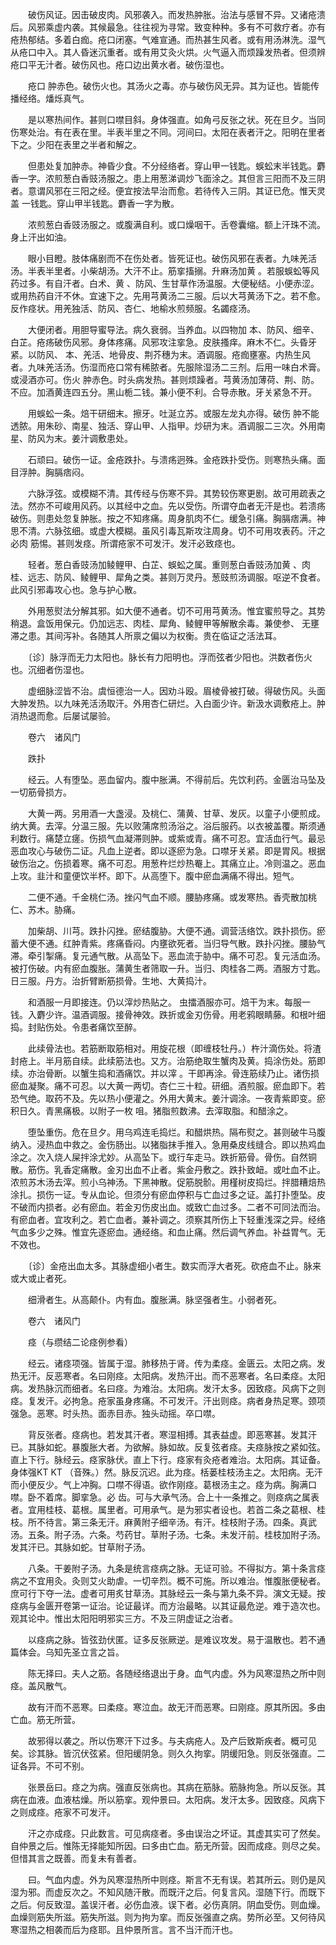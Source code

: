 <!-- { "loadSidebar": true } -->
　　破伤风证。因击破皮肉。风邪袭入。而发热肿胀。治法与感冒不异。又诸疮溃后。风邪乘虚内袭。其候最急。往往视为寻常。致变种种。多有不可救疗者。亦有疮热郁结。多着白痂。疮口闭塞。气难宣通。而热甚生风者。或有用汤淋洗。湿气从疮口中入。其人昏迷沉重者。或有用艾灸火烘。火气逼入而烦躁发热者。但须辨疮口平无汁者。破伤风也。疮口边出黄水者。破伤湿也。

　　疮口 肿赤色。破伤火也。其汤火之毒。亦与破伤风无异。其为证也。皆能传播经络。燔烁真气。

　　是以寒热间作。甚则口噤目斜。身体强直。如角弓反张之状。死在旦夕。当同伤寒处治。有在表在里。半表半里之不同。河间曰。太阳在表者汗之。阳明在里者下之。少阳在表里之半者和解之。

　　但患处复加肿赤。神昏少食。不分经络者。穿山甲一钱匙。蜈蚣末半钱匙。麝香一字。浓煎葱白香豉汤服之。患上用葱涕调炒飞面涂之。其但言三阳而不及三阴者。意谓风邪在三阳之经。便宜按法早治而愈。若待传入三阴。其证已危。惟天灵盖 一钱匙。穿山甲半钱匙。麝香一字为散。

　　浓煎葱白香豉汤服之。或腹满自利。或口燥咽干。舌卷囊缩。额上汗珠不流。身上汗出如油。

　　眼小目瞪。肢体痛剧而不在伤处者。皆死证也。破伤风邪在表者。九味羌活汤。半表半里者。小柴胡汤。大汗不止。筋挛搐搦。升麻汤加黄 。若服蜈蚣等风药过多。有自汗者。白术、黄 、防风、生甘草作汤温服。大便秘结。小便赤涩。或用热药自汗不休。宜速下之。先用芎黄汤二三服。后以大芎黄汤下之。若不愈。反作痉状。用羌独活、防风、杏仁、地榆水煎频服。名蠲痉汤。

　　大便闭者。用胆导蜜导法。病久衰弱。当养血。以四物加 本、防风、细辛、白芷。疮疡破伤风邪。身体疼痛。风邪攻注挛急。皮肤搔痒。麻木不仁。头昏牙紧。以防风、 本、羌活、地骨皮、荆芥穗为末。酒调服。疮痂壅塞。内热生风者。九味羌活汤。伤湿而疮口常有稀脓者。先服除湿汤二三剂。后用一味白术膏。或浸酒亦可。伤火 肿赤色。时头病发热。甚则烦躁者。芎黄汤加薄荷、荆、防。不应。加酒黄连四五分。黑山栀二钱。兼小便不利。合导赤散。牙关紧急不开。

　　用蜈蚣一条。焙干研细末。擦牙。吐涎立苏。或服左龙丸亦得。破伤 肿不能透脓。用朱砂、南星、独活、穿山甲、人指甲。炒研为末。酒调服二三次。外用南星、防风为末。姜汁调敷患处。

　　石顽曰。破伤一证。金疮跌扑。与溃疡迥殊。金疮跌扑受伤。则寒热头痛。面目浮肿。胸膈痞闷。

　　六脉浮弦。或模糊不清。其传经与伤寒不异。其势较伤寒更剧。故可用疏表之法。然亦不可峻用风药。以其经中之血。先以受伤。所谓夺血者无汗是也。若溃疡破伤。则患处忽复肿胀。按之不知疼痛。周身肌肉不仁。缓急引痛。胸膈痞满。神思不清。六脉弦细。或虚大模糊。虽风引毒瓦斯攻注周身。切不可用攻表药。汗之必肉 筋惕。甚则发痉。所谓疮家不可发汗。发汗必致痉也。

　　轻者。葱白香豉汤加鲮鲤甲、白芷、蜈蚣之属。重则葱白香豉汤加黄 、肉桂、远志、防风、鲮鲤甲、犀角之类。甚则万灵丹。葱豉煎汤调服。呕逆不食者。此风引邪毒攻心也。急与护心散。

　　外用葱熨法分解其邪。如大便不通者。切不可用芎黄汤。惟宜蜜煎导之。其势稍退。盒饭用保元。仍加远志、肉桂、犀角、鲮鲤甲等解散余毒。兼使参、 无壅滞之患。其间泻补。各随其人所禀之偏以为权衡。贵在临证之活法耳。

　　〔诊〕脉浮而无力太阳也。脉长有力阳明也。浮而弦者少阳也。洪数者伤火也。沉细者伤湿也。

　　虚细脉涩皆不治。虞恒德治一人。因劝斗殴。眉棱骨被打破。得破伤风。头面大肿发热。以九味羌活汤取汗。外用杏仁研烂。入白面少许。新汲水调敷疮上。肿消热退而愈。后屡试屡验。

　　卷六　诸风门

　　跌扑

　　经云。人有堕坠。恶血留内。腹中胀满。不得前后。先饮利药。金匮治马坠及一切筋骨损方。

　　大黄一两。另用酒一大盏浸。及桃仁、蒲黄、甘草、发灰。以童子小便煎成。纳大黄。去滓。分温三服。先以败蒲席煎汤浴之。浴后服药。以衣被盖覆。斯须通利数行。痛楚立瘥。伤损气血凝滞则肿。或紫或青。痛不可忍。宜活血行气。最忌恶血攻心与破伤二证。凡血上逆者。即以逐瘀为急。口噤牙关紧。即是胃风。根据破伤治之。伤损着寒。痛不可忍。用葱杵烂炒热罨上。其痛立止。冷则温之。恶血上攻。韭汁和童便饮半杯。即下。从高堕下。腹中瘀血满痛不得出。短气。

　　二便不通。千金桃仁汤。挫闪气血不顺。腰胁疼痛。或发寒热。香壳散加桃仁、苏木。胁痛。

　　加柴胡、川芎。跌扑闪挫。瘀结腹胁。大便不通。调营活络饮。跌扑损伤。瘀蓄大便不通。红肿青紫。疼痛昏闷。内壅欲死者。当归导气散。跌扑闪挫。腰胁气滞。牵引掣痛。复元通气散。从高坠下。恶血流于胁中。痛不可忍。复元活血汤。被打伤破。内有瘀血腹胀。蒲黄生者筛取一升。当归、肉桂各二两。酒服方寸匙。日三服。丹方。治折臂断筋损骨。生地、大黄捣汁。

　　和酒服一月即接连。仍以滓炒热贴之。 虫擂酒服亦可。焙干为末。每服一钱。入麝少许。温酒调服。接骨神效。跌折或金刃伤骨。用老鸦眼睛藤。和根叶细捣。封贴伤处。令患者痛饮至醉。

　　此续骨法也。若筋断取筋相对。用旋花根（即缠枝牡丹。）杵汁滴伤处。将渣封疮上。半月筋自续。此续筋法也。又方。治筋绝取生蟹肉及黄。捣涂伤处。筋即续。亦治骨断。以蟹生捣和酒痛饮。并以滓 。干即再涂。骨连筋续乃止。诸伤损瘀血凝聚。痛不可忍。以大黄一两切。杏仁三十粒。研细。酒煎服。瘀血即下。若恐气绝。取药不及。先以热小便灌之。外用大黄末。姜汁调涂。一夜青紫即变。瘀积日久。青黑痛极。以附子一枚 咀。猪脂煎数沸。去滓取脂。和醋涂之。

　　堕坠重伤。危在旦夕。用乌鸡连毛捣烂。和醋烘热。隔布熨之。甚则破牛马腹纳入。浸热血中救之。金伤肠出。以猪脂抹手推入。急用桑皮线缝合。即以热鸡血涂之。次入烧人屎拌涂尤妙。从高坠下。或行车走马。跌折筋骨。骨伤。自然铜散。筋伤。乳香定痛散。金刃出血不止者。紫金丹敷之。跌扑致衄。或吐血不止。浓煎苏木汤去滓。煎小乌神汤。下黑神散。促筋脱骱。用槿树皮捣烂。拌腊糟焙热涂扎。损伤一证。专从血论。但须分有瘀血停积与亡血过多之证。盖打扑堕坠。皮不破而内损者。必有瘀血。若金刃伤皮出血。或致亡血过多。二者不可同法而治。有瘀血者。宜攻利之。若亡血者。兼补调之。须察其所伤上下轻重浅深之异。经络气血多少之殊。惟宜先逐瘀血。通经络。和血止痛。然后调气养血。补益胃气。无不效也。

　　〔诊〕金疮出血太多。其脉虚细小者生。数实而浮大者死。砍疮血不止。脉来或大或止者死。

　　细滑者生。从高颠仆。内有血。腹胀满。脉坚强者生。小弱者死。

　　卷六　诸风门

　　痉（与缵结二论痉例参看）

　　经云。诸痉项强。皆属于湿。肺移热于肾。传为柔痉。金匮云。太阳之病。发热无汗。反恶寒者。名曰刚痉。太阳病。发热汗出。而不恶寒者。名曰柔痉。太阳病。发热脉沉而细者。名曰痉。为难治。太阳病。发汗太多。因致痉。风病下之则痉。复发汗。必拘急。疮家虽身疼痛。不可发汗。汗出则痉。病者身热足寒。颈项强急。恶寒。时头热。面赤目赤。独头动摇。卒口噤。

　　背反张者。痉病也。若发其汗者。寒湿相搏。其表益虚。即恶寒甚。发其汗已。其脉如蛇。暴腹胀大者。为欲解。脉如故。反复弦者痉。夫痉脉按之紧如弦。直上下行。脉经云。痉家脉伏。直上下行。痉家有灸疮者难治。太阳病。其证备。身体强KT KT （音殊。）然。脉反沉迟。此为痉。栝蒌桂枝汤主之。太阳病。无汗而小便反少。气上冲胸。口噤不得语。欲作刚痉。葛根汤主之。痉为病。胸满口噤。卧不着席。脚挛急。必 齿。可与大承气汤。合上十一条推之。则痉病之属表者。宜用桂枝、葛根。属里者。可用承气。是为邪实者设也。若首二条之葛根、桂枝。所不待言。第三条无汗。麻黄附子细辛汤。有汗。桂枝附子汤。四条。真武汤。五条。附子汤。六条。芍药甘。草附子汤。七条。未发汗前。桂枝加附子汤。发其汗已。其脉如蛇。甘草附子汤。

　　八条。干姜附子汤。九条是统言痉病之脉。无证可验。不得拟方。第十条言痉病之不宜用灸。灸则艾火助虐。一切辛烈。概不可施。所以难治。惟腹胀便秘者。庶可行下夺一法。虚者可用炙甘草汤。其脉经云一条与第九条不异。演文无疑。按痉病与金匮开卷第一证治。论证最详。而方治最略。以其证最危逆。难于造次也。观其论中。惟出太阳阳明邪实三方。不及三阴虚证之治者。

　　以痉病之脉。皆弦劲伏匿。证多反张厥逆。是难议攻发。易于温散也。若不通篇体会。乌知先圣立言之旨。

　　陈无择曰。夫人之筋。各随经络退出于身。血气内虚。外为风寒湿热之所中则痉。盖风散气。

　　故有汗而不恶寒。曰柔痉。寒泣血。故无汗而恶寒。曰刚痉。原其所因。多由亡血。筋无所营。

　　故邪得以袭之。所以伤寒汗下过多。与夫病疮人。及产后致斯疾者。概可见矣。诊其脉。皆沉伏弦紧。但阳缓阴急。则久久拘挛。阴缓阳急。则反张强直。二证各异。不可不别。

　　张景岳曰。痉之为病。强直反张病也。其病在筋脉。筋脉拘急。所以反张。其病在血液。血液枯燥。所以筋挛。观仲景曰。太阳病。发汗太多。因致痉。风病下之则成痉。疮家不可发汗。

　　汗之亦成痉。只此数言。可见病痉者。多由误治之坏证。其虚其实可了然矣。自仲景之后。惟陈无择能知所因。曰多由亡血。筋无所营。因而成痉。则尽之矣。但惜其言之既善。而复未有善者。

　　曰。气血内虚。外为风寒湿热所中则痉。斯言不无有误。若其所云。则仍是风湿为邪。而虚反次之。不知风随汗散。而既汗之后。何复言风。湿随下行。而既下之后。何反致湿。盖误汗者。必伤血液。误下者。必伤真阴。阴血受伤。则血燥。血燥则筋失所滋。筋失所滋。则为拘为挛。而反张强直之病。势所必至。又何待风寒湿热之相袭而后为痉耶。且仲景所言。言不当汗而汗也。

